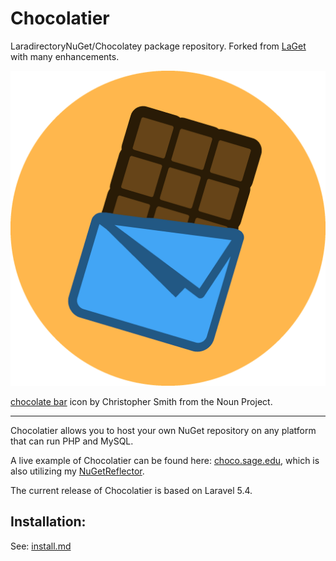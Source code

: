# Chocolatier

LaradirectoryNuGet/Chocolatey package repository. Forked from [LaGet](https://github.com/ikkentim/LaGet) with many enhancements.


<img src="https://raw.githubusercontent.com/MelonSmasher/Chocolatier/master/public/images/logo/logo2x.png" alt="logo" style="width: 512px;"/>


[chocolate bar](https://thenounproject.com/term/chocolate/621397/) icon by Christopher Smith from the Noun Project.

---

Chocolatier allows you to host your own NuGet repository on any platform that can run PHP and MySQL. 

A live example of Chocolatier can be found here: [choco.sage.edu](https://choco.sage.edu), which is also utilizing my [NuGetReflector](https://github.com/MelonSmasher/NuGetReflector).

The current release of Chocolatier is based on Laravel 5.4.

## Installation:

See: [install.md](docs/install.md)

